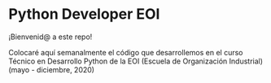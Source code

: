 # Python Developer EOI

¡Bienvenid@ a este repo!

Colocaré aquí semanalmente el código que desarrollemos en el curso Técnico en Desarrollo Python de la EOI
(Escuela de Organización Industrial) (mayo - diciembre, 2020)
